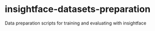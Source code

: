 # insightface-datasets-preparation
Data preparation scripts for training and evaluating with insightface
